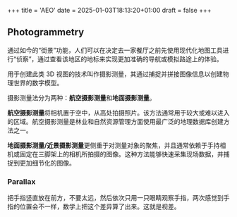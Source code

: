 +++
title = 'AEO'
date = 2025-01-03T18:13:20+01:00
draft = false
+++

## Photogrammetry

通过如今的“街景”功能，人们可以在决定去一家餐厅之前先使用现代化地图工具进行“侦察”，通过查看该地区的地标来实现更加准确的导航或模拟路途上的体验。

用于创建此类 3D 视图的技术叫作摄影测量，其通过捕捉并拼接图像信息以创建物理世界的数字模型。

摄影测量法分为两种：**航空摄影测量**和**地面摄影测量**。

**航空摄影测量**将相机置于空中，从高处拍摄照片。该方法通常用于较大或难以进入的区域。航空摄影测量是林业和自然资源管理方面使用最广泛的地理数据库创建方法之一。

**地面摄影测量/近景摄影测量**更侧重于对测量对象的聚焦，并且通常依赖于手持相机或固定在三脚架上的相机所拍摄的图像。这种方法能够快速采集现场数据，并捕捉到更加细节化的图像。 

### Parallax

把手指竖直放在前方，不要太远，然后依次只用一只眼睛观察手指，两次感觉到手指的位置会不一样，数学上把这个差异算了出来。这就是视差。






